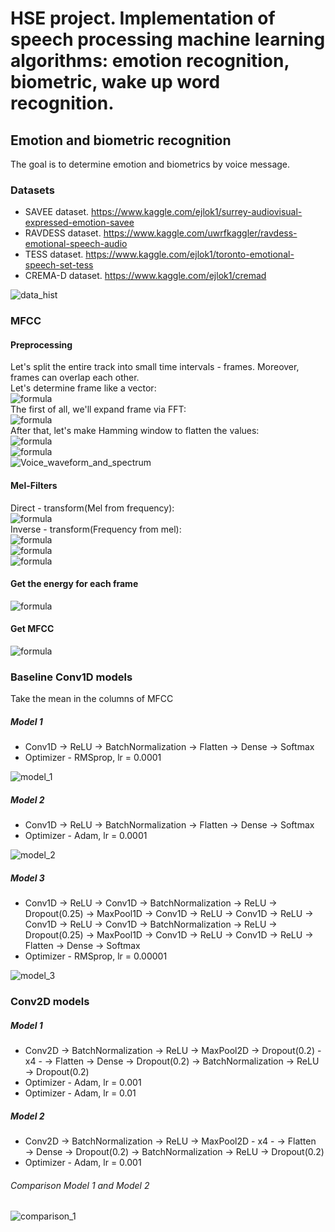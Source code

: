 # HSE project. Implementation of speech processing machine learning algorithms: emotion recognition, biometric, wake up word recognition.

## Emotion and biometric recognition

The goal is to determine emotion and biometrics by voice message.

### Datasets

- SAVEE dataset. https://www.kaggle.com/ejlok1/surrey-audiovisual-expressed-emotion-savee
- RAVDESS dataset. https://www.kaggle.com/uwrfkaggler/ravdess-emotional-speech-audio
- TESS dataset. https://www.kaggle.com/ejlok1/toronto-emotional-speech-set-tess
- CREMA-D dataset. https://www.kaggle.com/ejlok1/cremad

![data_hist](https://user-images.githubusercontent.com/55574235/99854703-8aa0d780-2baf-11eb-9be7-95f9ef9983a0.png)

### MFCC

#### Preprocessing
Let's split the entire track into small time intervals - frames. Moreover, frames can overlap each other. <br/>
Let's determine frame like a vector: <br/>
![formula](https://render.githubusercontent.com/render/math?math=%24x%5Bk%5D%2C%20k%20%5Cin%20%5B1%3B%20N%5D%24) <br/>
The first of all, we'll expand frame via FFT: <br/>
![formula](https://render.githubusercontent.com/render/math?math=%24X%5Bk%5D%20%3D%20%5Csum_%7Bn%3D1%7D%5EN%20x%5Bn%5D%5Ccdot%20e%5E%7B2%5Cpi%20ikn%20%2F%20N%7D%2C%200%20%5Cleqslant%20k%20%3C%20N%24) <br/>
After that, let's make Hamming window to flatten the values: <br/>
![formula](https://render.githubusercontent.com/render/math?math=%24H%5Bk%5D%20%3D%200.54%20-%200.46%5Ccdot%5Ccos(2%5Cpi%20k%2F%20(N-1))%2C%200%20%5Cleqslant%20k%20%3C%20N%24) <br/>
![formula](https://render.githubusercontent.com/render/math?math=%24X%5Bk%5D%20%3D%20X%5Bk%5D%20%5Ccdot%20H%5Bk%5D%2C%200%20%5Cleqslant%20k%20%3C%20N%24) <br/>
![Voice_waveform_and_spectrum](https://user-images.githubusercontent.com/55574235/100019481-52480600-2e08-11eb-8087-163704a05f49.png)

#### Mel-Filters

Direct - transform(Mel from frequency): <br/>
![formula](https://render.githubusercontent.com/render/math?math=%24g(f)%20%3D%201127%5Ccdot%5Clog(1%20%2B%20f%2F700)%24) <br/>
Inverse - transform(Frequency from mel): <br/>
![formula](https://render.githubusercontent.com/render/math?math=%24g%5E%7B-1%7D(m)%20%3D%20700%5Ccdot(e%5E%7Bm%2F1127%7D%20-%201)%24) <br/>
![formula](https://render.githubusercontent.com/render/math?math=%24H_m%20%3D%0A%5Cbegin%7Bcases%7D%0A0%2C%20k%20%3C%20m%20%5C%5C%0A%5Cdfrac%7Bk%20-%20f%5Bm-1%5D%7D%7Bf%5Bm%5D%20-%20f%5Bm-1%5D%7D%2C%20f%5Bm-1%5D%5Cleqslant%20k%20%3C%20f%5Bm%5D%20%5C%5C%0A%5Cdfrac%7Bf%5Bm%2B1%5D%20-%20k%7D%7Bf%5Bm%2B1%5D%20-%20f%5Bm%5D%7D%2C%20f%5Bm%5D%20%5Cleqslant%20k%20%5Cleqslant%20f%5Bm%2B1%5D%20%5C%5C%0A0%2C%20k%20%3E%20f%5Bm%2B1%5D%0A%5Cend%7Bcases%7D%24) <br/>
![formula](https://render.githubusercontent.com/render/math?math=%24f%5Bm%5D%20%3D%20%5CBig(%5Cdfrac%7BN%7D%7BF_S%7D%5CBig)%5Ccdot%20g%5E%7B-1%7D%5CBig(g(f_1)%20%2B%20m%5Ccdot%5Cdfrac%7Bg(f_h)%20-%20g(f_1)%7D%7BM%20%2B%201%7D%5CBig)%24)

#### Get the energy for each frame

![formula](https://render.githubusercontent.com/render/math?math=%24S%5Bm%5D%20%3D%20ln(%5Csum_%7Bk%3D0%7D%5E%7Bn-1%7D%20X%5Bk%5D%5E2%5Ccdot%20H_m%5Bk%5D)%2C%200%20%5Cleqslant%20m%20%3C%20N%24)

#### Get MFCC

![formula](https://render.githubusercontent.com/render/math?math=%24c%5Bn%5D%20%3D%20%5Csum_%7Bm%3D0%7D%5E%7BM-1%7D%20S%5Bm%5D%5Ccdot%5Ccos(%5Cpi%20n(m%20%2B%201%2F2)%2FM)%2C%200%20%5Cleqslant%20n%20%3C%20M%24)


### Baseline Conv1D models

Take the mean in the columns of MFCC

##### Model 1

- Conv1D → ReLU → BatchNormalization → Flatten → Dense → Softmax
- Optimizer - RMSprop, lr = 0.0001

![model_1](https://user-images.githubusercontent.com/55574235/99855311-c5efd600-2bb0-11eb-931a-a28f0237d2de.png)

##### Model 2

- Conv1D → ReLU → BatchNormalization → Flatten → Dense → Softmax
- Optimizer - Adam, lr = 0.0001

![model_2](https://user-images.githubusercontent.com/55574235/99855420-08b1ae00-2bb1-11eb-9dda-06a59a201453.png)

##### Model 3

- Conv1D → ReLU → Conv1D → BatchNormalization → ReLU → Dropout(0.25) → MaxPool1D → Conv1D → ReLU → Conv1D → ReLU → Conv1D → ReLU → Conv1D → BatchNormalization → ReLU → Dropout(0.25) → MaxPool1D → Conv1D → ReLU → Conv1D → ReLU → Flatten → Dense → Softmax
- Optimizer - RMSprop, lr = 0.00001

![model_3](https://user-images.githubusercontent.com/55574235/99855835-e40a0600-2bb1-11eb-9a46-418f914a2dae.png)

### Conv2D models

##### Model 1

- Conv2D → BatchNormalization → ReLU → MaxPool2D → Dropout(0.2) - x4 - → Flatten → Dense → Dropout(0.2) → BatchNormalization → ReLU → Dropout(0.2)
- Optimizer - Adam, lr = 0.001
- Optimizer - Adam, lr = 0.01

##### Model 2

- Conv2D → BatchNormalization → ReLU → MaxPool2D - x4 - → Flatten → Dense → Dropout(0.2) → BatchNormalization → ReLU → Dropout(0.2)
- Optimizer - Adam, lr = 0.001

###### Comparison Model 1 and Model 2

![comparison_1](https://user-images.githubusercontent.com/55574235/103152833-e0bbf880-47b5-11eb-8782-5fed8c5c486a.png)
